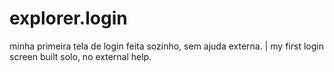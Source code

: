 # explorer.login
minha primeira tela de login feita sozinho, sem ajuda externa. | my first login screen built solo, no external help.
